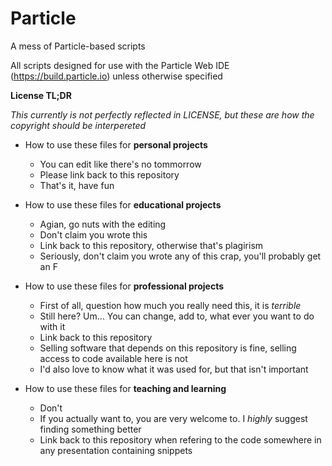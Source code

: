 # Particle
A mess of Particle-based scripts

All scripts designed for use with the Particle Web IDE (https://build.particle.io) unless otherwise specified


**License TL;DR**

*This currently is not perfectly reflected in LICENSE, but these are how the copyright should be interpereted*

* How to use these files for **personal projects**
  * You can edit like there's no tommorrow
  * Please link back to this repository
  * That's it, have fun
  
* How to use these files for **educational projects**
  * Agian, go nuts with the editing
  * Don't claim you wrote this
  * Link back to this repository, otherwise that's plagirism
  * Seriously, don't claim you wrote any of this crap, you'll probably get an F
	
* How to use these files for **professional projects**
    * First of all, question how much you really need this, it is *terrible*
	* Still here? Um... You can change, add to, what ever you want to do with it
	* Link back to this repository
	* Selling software that depends on this repository is fine, selling access to code available here is not
	* I'd also love to know what it was used for, but that isn't important
	
* How to use these files for **teaching and learning**
    * Don't
    * If you actually want to, you are very welcome to. I *highly* suggest finding something better
    * Link back to this repository when refering to the code somewhere in any presentation containing snippets
